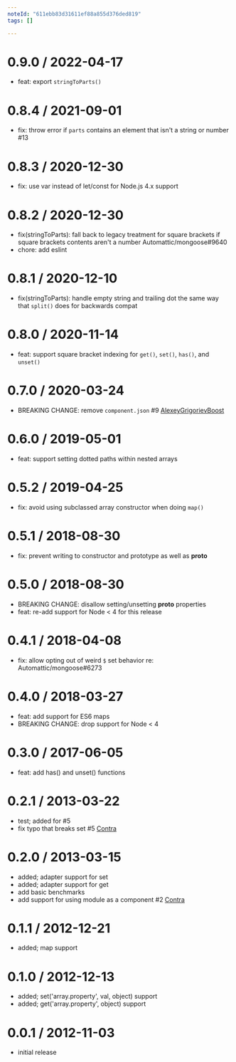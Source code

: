 ```yaml
---
noteId: "611ebb83d31611ef88a855d376ded819"
tags: []

---
```


0.9.0 / 2022-04-17
==================
 * feat: export `stringToParts()`

0.8.4 / 2021-09-01
==================
 * fix: throw error if `parts` contains an element that isn't a string or number #13

0.8.3 / 2020-12-30
==================
 * fix: use var instead of let/const for Node.js 4.x support

0.8.2 / 2020-12-30
==================
 * fix(stringToParts): fall back to legacy treatment for square brackets if square brackets contents aren't a number Automattic/mongoose#9640
 * chore: add eslint

0.8.1 / 2020-12-10
==================
 * fix(stringToParts): handle empty string and trailing dot the same way that `split()` does for backwards compat

0.8.0 / 2020-11-14
==================
 * feat: support square bracket indexing for `get()`, `set()`, `has()`, and `unset()`

0.7.0 / 2020-03-24
==================
 * BREAKING CHANGE: remove `component.json` #9 [AlexeyGrigorievBoost](https://github.com/AlexeyGrigorievBoost)

0.6.0 / 2019-05-01
==================
 * feat: support setting dotted paths within nested arrays

0.5.2 / 2019-04-25
==================
 * fix: avoid using subclassed array constructor when doing `map()`

0.5.1 / 2018-08-30
==================
 * fix: prevent writing to constructor and prototype as well as __proto__

0.5.0 / 2018-08-30
==================
 * BREAKING CHANGE: disallow setting/unsetting __proto__ properties
 * feat: re-add support for Node < 4 for this release

0.4.1 / 2018-04-08
==================
 * fix: allow opting out of weird `$` set behavior re: Automattic/mongoose#6273

0.4.0 / 2018-03-27
==================
 * feat: add support for ES6 maps
 * BREAKING CHANGE: drop support for Node < 4

0.3.0 / 2017-06-05
==================
 * feat: add has() and unset() functions

0.2.1 / 2013-03-22
==================

  * test; added for #5
  * fix typo that breaks set #5 [Contra](https://github.com/Contra)

0.2.0 / 2013-03-15
==================

  * added; adapter support for set
  * added; adapter support for get
  * add basic benchmarks
  * add support for using module as a component #2 [Contra](https://github.com/Contra)

0.1.1 / 2012-12-21
==================

  * added; map support

0.1.0 / 2012-12-13
==================

  * added; set('array.property', val, object) support
  * added; get('array.property', object) support

0.0.1 / 2012-11-03
==================

  * initial release
